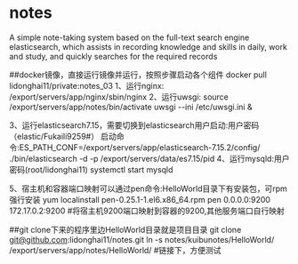 # notes
A simple note-taking system based on the full-text search engine elasticsearch, which assists in recording knowledge and skills in daily, work and study, and quickly searches for the required records


##docker镜像，直接运行镜像并运行，按照步骤启动各个组件
docker pull  lidonghai11/private:notes_03
1、运行nginx:
/export/servers/app/nginx/sbin/nginx
2、运行uwsgi:
source  /export/servers/app/notes/bin/activate
uwsgi --ini /etc/uwsgi.ini &

3、运行elasticsearch7.15，需要切换到elasticsearch用户启动:用户密码（elastic/Fukaili9259#）
启动命令:ES_PATH_CONF=/export/servers/app/elasticsearch-7.15.2/config/  ./bin/elasticsearch  -d -p /export/servers/data/es7.15/pid
4、运行mysqld:用户密码(root/lidonghai11)
systemctl start mysqld 

5、宿主机和容器端口映射可以通过pen命令:HelloWorld目录下有安装包，可rpm强行安装
yum localinstall pen-0.25.1-1.el6.x86_64.rpm
pen  0.0.0.0:9200 172.17.0.2:9200  #将宿主机9200端口映射到容器的9200,其他服务端口自行映射


##git clone下来的程序里边HelloWorld目录就是项目目录
git  clone git@github.com:lidonghai11/notes.git
ln -s notes/kuibunotes/HelloWorld/  /export/servers/app/notes/HelloWorld/  #链接下，方便测试
